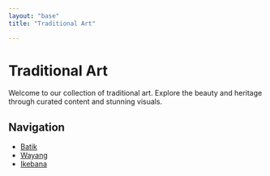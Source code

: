 ```yaml
---
layout: "base"
title: "Traditional Art"

---
```


# Traditional Art

Welcome to our collection of traditional art. Explore the beauty and heritage through curated content and stunning visuals.

## Navigation

- [Batik](./batik.html)
- [Wayang](./wayang.html)
- [Ikebana](./ikebana.html)